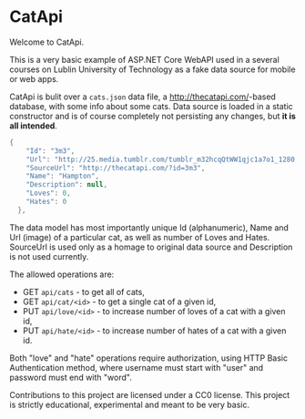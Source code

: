# CatApi

Welcome to CatApi.

This is a very basic example of ASP.NET Core WebAPI used in a several courses
on Lublin University of Technology as a fake data source for mobile or web
apps.

CatApi is bulit over a `cats.json` data file, a <http://thecatapi.com/>-based
database, with some info about some cats. Data source is loaded in a static
constructor and is of course completely not persisting any changes, but **it is
all intended**.

```csharp
{
    "Id": "3m3",
    "Url": "http://25.media.tumblr.com/tumblr_m32hcqQtWW1qjc1a7o1_1280.jpg",
    "SourceUrl": "http://thecatapi.com/?id=3m3",
    "Name": "Hampton",
    "Description": null,
    "Loves": 0,
    "Hates": 0
  },
```

The data model has most importantly unique Id (alphanumeric), Name and Url
(image) of a particular cat, as well as number of Loves and Hates. SourceUrl is
used only as a homage to original data source and Description is not used
currently.

The allowed operations are:

* GET `api/cats` - to get all of cats,
* GET `api/cat/<id>` - to get a single cat of a given id,
* PUT `api/love/<id>` - to increase number of loves of a cat with a given id,
* PUT `api/hate/<id>` - to increase number of hates of a cat with a given id.

Both "love" and "hate" operations require authorization, using HTTP Basic
Authentication method, where username must start with "user" and password must
end with "word".

Contributions to this project are licensed under a CC0 license. This project is
strictly educational, experimental and meant to be very basic.
